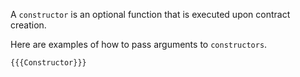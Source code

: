 A `constructor` is an optional function that is executed upon contract creation.

Here are examples of how to pass arguments to `constructors`.

```solidity
{{{Constructor}}}
```
